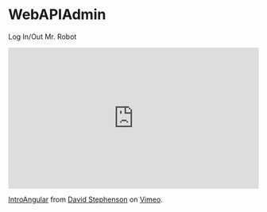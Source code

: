 # WebAPIAdmin
Log In/Out Mr. Robot
<div style="padding:56.25% 0 0 0;position:relative;"><iframe src="https://player.vimeo.com/video/284132499" style="position:absolute;top:0;left:0;width:100%;height:100%;" frameborder="0" webkitallowfullscreen mozallowfullscreen allowfullscreen></iframe></div><script src="https://player.vimeo.com/api/player.js"></script>
<p><a href="https://vimeo.com/284132499">IntroAngular</a> from <a href="https://vimeo.com/user88242141">David Stephenson</a> on <a href="https://vimeo.com">Vimeo</a>.</p>
